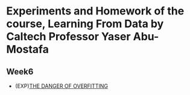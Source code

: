 # Experiments and Homework of the course, Learning From Data by Caltech Professor Yaser Abu-Mostafa

## Week6

- (EXP)[THE DANGER OF OVERFITTING](http://nbviewer.ipython.org/github/nanaya-tachibana/learning_from_data_by_Yaser/blob/master/Index.ipynb)
